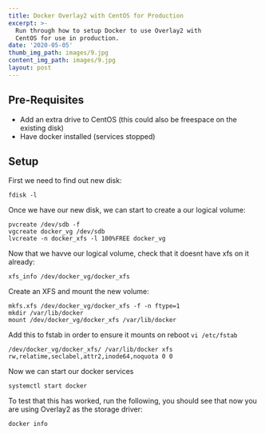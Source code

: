```yaml
---
title: Docker Overlay2 with CentOS for Production
excerpt: >-
  Run through how to setup Docker to use Overlay2 with
  CentOS for use in production.
date: '2020-05-05'
thumb_img_path: images/9.jpg
content_img_path: images/9.jpg
layout: post
---
```


## Pre-Requisites

- Add an extra drive to CentOS (this could also be freespace on the existing disk)
- Have docker installed (services stopped)

## Setup

First we need to find out new disk:
```
fdisk -l
```

Once we have our new disk, we can start to create a our logical volume:
```
pvcreate /dev/sdb -f
vgcreate docker_vg /dev/sdb
lvcreate -n docker_xfs -l 100%FREE docker_vg
```

Now that we havve our logical volume, check that it doesnt have xfs on it already:
```
xfs_info /dev/docker_vg/docker_xfs
```

Create an XFS and mount the new volume:
```
mkfs.xfs /dev/docker_vg/docker_xfs -f -n ftype=1
mkdir /var/lib/docker
mount /dev/docker_vg/docker_xfs /var/lib/docker
```

Add this to fstab in order to ensure it mounts on reboot `vi /etc/fstab`

```
/dev/docker_vg/docker_xfs/ /var/lib/docker xfs rw,relatime,seclabel,attr2,inode64,noquota 0 0
```

Now we can start our docker services

```
systemctl start docker
```

To test that this has worked, run the following, you should see that now you are using Overlay2 as the storage driver:
```
docker info
```
